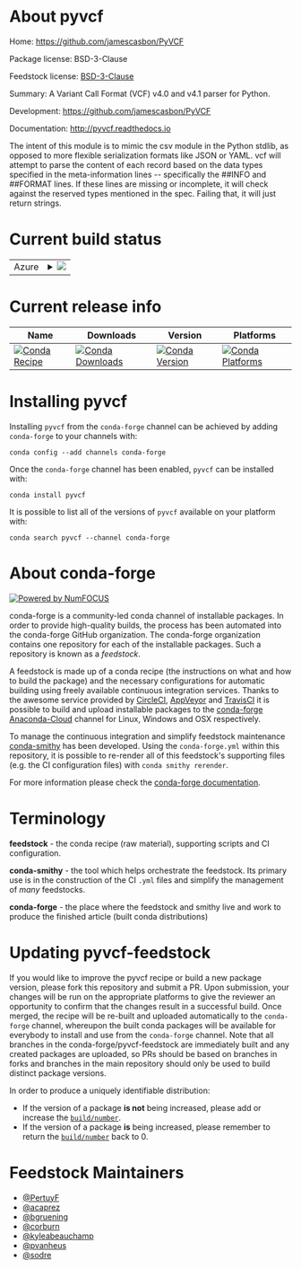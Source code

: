 About pyvcf
===========

Home: https://github.com/jamescasbon/PyVCF

Package license: BSD-3-Clause

Feedstock license: [BSD-3-Clause](https://github.com/conda-forge/pyvcf-feedstock/blob/master/LICENSE.txt)

Summary: A Variant Call Format (VCF) v4.0 and v4.1 parser for Python.

Development: https://github.com/jamescasbon/PyVCF

Documentation: http://pyvcf.readthedocs.io

The intent of this module is to mimic the csv module in
the Python stdlib, as opposed to more flexible serialization
formats like JSON or YAML. vcf will attempt to parse the
content of each record based on the data types specified in
the meta-information lines -- specifically the \##INFO and \##FORMAT
lines. If these lines are missing or incomplete, it will check
against the reserved types mentioned in the spec. Failing
that, it will just return strings.


Current build status
====================


<table>
    
  <tr>
    <td>Azure</td>
    <td>
      <details>
        <summary>
          <a href="https://dev.azure.com/conda-forge/feedstock-builds/_build/latest?definitionId=5125&branchName=master">
            <img src="https://dev.azure.com/conda-forge/feedstock-builds/_apis/build/status/pyvcf-feedstock?branchName=master">
          </a>
        </summary>
        <table>
          <thead><tr><th>Variant</th><th>Status</th></tr></thead>
          <tbody><tr>
              <td>linux_64_python3.6.____73_pypy</td>
              <td>
                <a href="https://dev.azure.com/conda-forge/feedstock-builds/_build/latest?definitionId=5125&branchName=master">
                  <img src="https://dev.azure.com/conda-forge/feedstock-builds/_apis/build/status/pyvcf-feedstock?branchName=master&jobName=linux&configuration=linux_64_python3.6.____73_pypy" alt="variant">
                </a>
              </td>
            </tr><tr>
              <td>linux_64_python3.6.____cpython</td>
              <td>
                <a href="https://dev.azure.com/conda-forge/feedstock-builds/_build/latest?definitionId=5125&branchName=master">
                  <img src="https://dev.azure.com/conda-forge/feedstock-builds/_apis/build/status/pyvcf-feedstock?branchName=master&jobName=linux&configuration=linux_64_python3.6.____cpython" alt="variant">
                </a>
              </td>
            </tr><tr>
              <td>linux_64_python3.7.____73_pypy</td>
              <td>
                <a href="https://dev.azure.com/conda-forge/feedstock-builds/_build/latest?definitionId=5125&branchName=master">
                  <img src="https://dev.azure.com/conda-forge/feedstock-builds/_apis/build/status/pyvcf-feedstock?branchName=master&jobName=linux&configuration=linux_64_python3.7.____73_pypy" alt="variant">
                </a>
              </td>
            </tr><tr>
              <td>linux_64_python3.7.____cpython</td>
              <td>
                <a href="https://dev.azure.com/conda-forge/feedstock-builds/_build/latest?definitionId=5125&branchName=master">
                  <img src="https://dev.azure.com/conda-forge/feedstock-builds/_apis/build/status/pyvcf-feedstock?branchName=master&jobName=linux&configuration=linux_64_python3.7.____cpython" alt="variant">
                </a>
              </td>
            </tr><tr>
              <td>linux_64_python3.8.____cpython</td>
              <td>
                <a href="https://dev.azure.com/conda-forge/feedstock-builds/_build/latest?definitionId=5125&branchName=master">
                  <img src="https://dev.azure.com/conda-forge/feedstock-builds/_apis/build/status/pyvcf-feedstock?branchName=master&jobName=linux&configuration=linux_64_python3.8.____cpython" alt="variant">
                </a>
              </td>
            </tr><tr>
              <td>linux_64_python3.9.____cpython</td>
              <td>
                <a href="https://dev.azure.com/conda-forge/feedstock-builds/_build/latest?definitionId=5125&branchName=master">
                  <img src="https://dev.azure.com/conda-forge/feedstock-builds/_apis/build/status/pyvcf-feedstock?branchName=master&jobName=linux&configuration=linux_64_python3.9.____cpython" alt="variant">
                </a>
              </td>
            </tr><tr>
              <td>osx_64_python3.6.____73_pypy</td>
              <td>
                <a href="https://dev.azure.com/conda-forge/feedstock-builds/_build/latest?definitionId=5125&branchName=master">
                  <img src="https://dev.azure.com/conda-forge/feedstock-builds/_apis/build/status/pyvcf-feedstock?branchName=master&jobName=osx&configuration=osx_64_python3.6.____73_pypy" alt="variant">
                </a>
              </td>
            </tr><tr>
              <td>osx_64_python3.6.____cpython</td>
              <td>
                <a href="https://dev.azure.com/conda-forge/feedstock-builds/_build/latest?definitionId=5125&branchName=master">
                  <img src="https://dev.azure.com/conda-forge/feedstock-builds/_apis/build/status/pyvcf-feedstock?branchName=master&jobName=osx&configuration=osx_64_python3.6.____cpython" alt="variant">
                </a>
              </td>
            </tr><tr>
              <td>osx_64_python3.7.____73_pypy</td>
              <td>
                <a href="https://dev.azure.com/conda-forge/feedstock-builds/_build/latest?definitionId=5125&branchName=master">
                  <img src="https://dev.azure.com/conda-forge/feedstock-builds/_apis/build/status/pyvcf-feedstock?branchName=master&jobName=osx&configuration=osx_64_python3.7.____73_pypy" alt="variant">
                </a>
              </td>
            </tr><tr>
              <td>osx_64_python3.7.____cpython</td>
              <td>
                <a href="https://dev.azure.com/conda-forge/feedstock-builds/_build/latest?definitionId=5125&branchName=master">
                  <img src="https://dev.azure.com/conda-forge/feedstock-builds/_apis/build/status/pyvcf-feedstock?branchName=master&jobName=osx&configuration=osx_64_python3.7.____cpython" alt="variant">
                </a>
              </td>
            </tr><tr>
              <td>osx_64_python3.8.____cpython</td>
              <td>
                <a href="https://dev.azure.com/conda-forge/feedstock-builds/_build/latest?definitionId=5125&branchName=master">
                  <img src="https://dev.azure.com/conda-forge/feedstock-builds/_apis/build/status/pyvcf-feedstock?branchName=master&jobName=osx&configuration=osx_64_python3.8.____cpython" alt="variant">
                </a>
              </td>
            </tr><tr>
              <td>osx_64_python3.9.____cpython</td>
              <td>
                <a href="https://dev.azure.com/conda-forge/feedstock-builds/_build/latest?definitionId=5125&branchName=master">
                  <img src="https://dev.azure.com/conda-forge/feedstock-builds/_apis/build/status/pyvcf-feedstock?branchName=master&jobName=osx&configuration=osx_64_python3.9.____cpython" alt="variant">
                </a>
              </td>
            </tr><tr>
              <td>win_64_python3.6.____cpython</td>
              <td>
                <a href="https://dev.azure.com/conda-forge/feedstock-builds/_build/latest?definitionId=5125&branchName=master">
                  <img src="https://dev.azure.com/conda-forge/feedstock-builds/_apis/build/status/pyvcf-feedstock?branchName=master&jobName=win&configuration=win_64_python3.6.____cpython" alt="variant">
                </a>
              </td>
            </tr><tr>
              <td>win_64_python3.7.____cpython</td>
              <td>
                <a href="https://dev.azure.com/conda-forge/feedstock-builds/_build/latest?definitionId=5125&branchName=master">
                  <img src="https://dev.azure.com/conda-forge/feedstock-builds/_apis/build/status/pyvcf-feedstock?branchName=master&jobName=win&configuration=win_64_python3.7.____cpython" alt="variant">
                </a>
              </td>
            </tr><tr>
              <td>win_64_python3.8.____cpython</td>
              <td>
                <a href="https://dev.azure.com/conda-forge/feedstock-builds/_build/latest?definitionId=5125&branchName=master">
                  <img src="https://dev.azure.com/conda-forge/feedstock-builds/_apis/build/status/pyvcf-feedstock?branchName=master&jobName=win&configuration=win_64_python3.8.____cpython" alt="variant">
                </a>
              </td>
            </tr><tr>
              <td>win_64_python3.9.____cpython</td>
              <td>
                <a href="https://dev.azure.com/conda-forge/feedstock-builds/_build/latest?definitionId=5125&branchName=master">
                  <img src="https://dev.azure.com/conda-forge/feedstock-builds/_apis/build/status/pyvcf-feedstock?branchName=master&jobName=win&configuration=win_64_python3.9.____cpython" alt="variant">
                </a>
              </td>
            </tr>
          </tbody>
        </table>
      </details>
    </td>
  </tr>
</table>

Current release info
====================

| Name | Downloads | Version | Platforms |
| --- | --- | --- | --- |
| [![Conda Recipe](https://img.shields.io/badge/recipe-pyvcf-green.svg)](https://anaconda.org/conda-forge/pyvcf) | [![Conda Downloads](https://img.shields.io/conda/dn/conda-forge/pyvcf.svg)](https://anaconda.org/conda-forge/pyvcf) | [![Conda Version](https://img.shields.io/conda/vn/conda-forge/pyvcf.svg)](https://anaconda.org/conda-forge/pyvcf) | [![Conda Platforms](https://img.shields.io/conda/pn/conda-forge/pyvcf.svg)](https://anaconda.org/conda-forge/pyvcf) |

Installing pyvcf
================

Installing `pyvcf` from the `conda-forge` channel can be achieved by adding `conda-forge` to your channels with:

```
conda config --add channels conda-forge
```

Once the `conda-forge` channel has been enabled, `pyvcf` can be installed with:

```
conda install pyvcf
```

It is possible to list all of the versions of `pyvcf` available on your platform with:

```
conda search pyvcf --channel conda-forge
```


About conda-forge
=================

[![Powered by NumFOCUS](https://img.shields.io/badge/powered%20by-NumFOCUS-orange.svg?style=flat&colorA=E1523D&colorB=007D8A)](http://numfocus.org)

conda-forge is a community-led conda channel of installable packages.
In order to provide high-quality builds, the process has been automated into the
conda-forge GitHub organization. The conda-forge organization contains one repository
for each of the installable packages. Such a repository is known as a *feedstock*.

A feedstock is made up of a conda recipe (the instructions on what and how to build
the package) and the necessary configurations for automatic building using freely
available continuous integration services. Thanks to the awesome service provided by
[CircleCI](https://circleci.com/), [AppVeyor](https://www.appveyor.com/)
and [TravisCI](https://travis-ci.com/) it is possible to build and upload installable
packages to the [conda-forge](https://anaconda.org/conda-forge)
[Anaconda-Cloud](https://anaconda.org/) channel for Linux, Windows and OSX respectively.

To manage the continuous integration and simplify feedstock maintenance
[conda-smithy](https://github.com/conda-forge/conda-smithy) has been developed.
Using the ``conda-forge.yml`` within this repository, it is possible to re-render all of
this feedstock's supporting files (e.g. the CI configuration files) with ``conda smithy rerender``.

For more information please check the [conda-forge documentation](https://conda-forge.org/docs/).

Terminology
===========

**feedstock** - the conda recipe (raw material), supporting scripts and CI configuration.

**conda-smithy** - the tool which helps orchestrate the feedstock.
                   Its primary use is in the construction of the CI ``.yml`` files
                   and simplify the management of *many* feedstocks.

**conda-forge** - the place where the feedstock and smithy live and work to
                  produce the finished article (built conda distributions)


Updating pyvcf-feedstock
========================

If you would like to improve the pyvcf recipe or build a new
package version, please fork this repository and submit a PR. Upon submission,
your changes will be run on the appropriate platforms to give the reviewer an
opportunity to confirm that the changes result in a successful build. Once
merged, the recipe will be re-built and uploaded automatically to the
`conda-forge` channel, whereupon the built conda packages will be available for
everybody to install and use from the `conda-forge` channel.
Note that all branches in the conda-forge/pyvcf-feedstock are
immediately built and any created packages are uploaded, so PRs should be based
on branches in forks and branches in the main repository should only be used to
build distinct package versions.

In order to produce a uniquely identifiable distribution:
 * If the version of a package **is not** being increased, please add or increase
   the [``build/number``](https://conda.io/docs/user-guide/tasks/build-packages/define-metadata.html#build-number-and-string).
 * If the version of a package **is** being increased, please remember to return
   the [``build/number``](https://conda.io/docs/user-guide/tasks/build-packages/define-metadata.html#build-number-and-string)
   back to 0.

Feedstock Maintainers
=====================

* [@PertuyF](https://github.com/PertuyF/)
* [@acaprez](https://github.com/acaprez/)
* [@bgruening](https://github.com/bgruening/)
* [@corburn](https://github.com/corburn/)
* [@kyleabeauchamp](https://github.com/kyleabeauchamp/)
* [@pvanheus](https://github.com/pvanheus/)
* [@sodre](https://github.com/sodre/)

